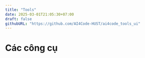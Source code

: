 ```yaml
---
title: "Tools"
date: 2025-03-01T21:05:30+07:00
draft: false
githubURL: "https://github.com/AI4Code-HUST/ai4code_tools_ui"
---
```


# Các công cụ